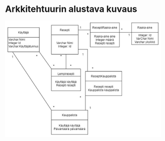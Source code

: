 # Arkkitehtuurin alustava kuvaus

![Tietokantakuva](https://github.com/att78/reseptikirja/blob/master/documentation/Reseptikirja2.jpg)


